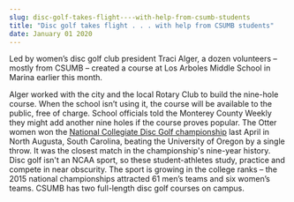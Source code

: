 ```yaml
---
slug: disc-golf-takes-flight----with-help-from-csumb-students
title: "Disc golf takes flight . . . with help from CSUMB students"
date: January 01 2020
---
```


 
<p>
  Led by women’s disc golf club president Traci Alger, a dozen volunteers –
  mostly from CSUMB – created a course at Los Arboles Middle School in Marina
  earlier this month.
</p>
<p>
  Alger worked with the city and the local Rotary Club to build the
  nine&#45;hole course. When the school isn’t using it, the course will be
  available to the public, free of charge. School officials told the Monterey
  County Weekly they might add another nine holes if the course proves popular.
  The Otter women won the
  <a href="https://csumb.edu/discgolf"
    >National Collegiate Disc Golf championship</a
  >
  last April in North Augusta, South Carolina, beating the University of Oregon
  by a single throw. It was the closest match in the championship's
  nine&#45;year history. Disc golf isn't an NCAA sport, so these
  student&#45;athletes study, practice and compete in near obscurity. The sport
  is growing in the college ranks – the 2015 national championships attracted 61
  men’s teams and six women’s teams. CSUMB has two full&#45;length disc golf
  courses on campus.
</p>
 
